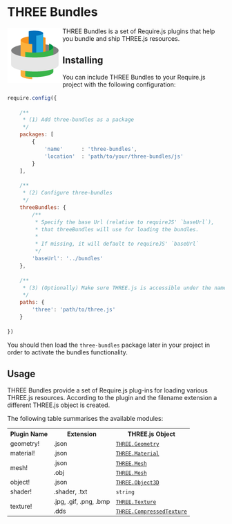# THREE Bundles

<img src="https://github.com/wavesoft/three-bundles/raw/master/doc/icon.png" align="left" alt="THREE Bundles" />

THREE Bundles is a set of Require.js plugins that help you bundle and ship THREE.js resources.

## Installing 

You can include THREE Bundles to your Require.js project with the following configuration:

```javascript
require.config({

    /**
     * (1) Add three-bundles as a package
     */
    packages: [
        {
            'name'      : 'three-bundles',
            'location'  : 'path/to/your/three-bundles/js'
        }
    ],

    /**
     * (2) Configure three-bundles
     */
    threeBundles: {
        /**
         * Specify the base Url (relative to requireJS' `baseUrl`),
         * that threeBundles will use for loading the bundles.
         *
         * If missing, it will default to requireJS' `baseUrl`
         */
        'baseUrl': '../bundles'
    },

    /**
     * (3) (Optionally) Make sure THREE.js is accessible under the name 'three'
     */
    paths: {
        'three': 'path/to/three.js'
    }

})
```

You should then load the `three-bundles` package later in your project in order to activate the bundles functionality.

## Usage

THREE Bundles provide a set of Require.js plug-ins for loading various THREE.js resources. According to the plugin and the filename extension a different THREE.js object is created.

The following table summarises the available modules:

<table>
    <tr>
        <th>Plugin Name</th>
        <th>Extension</th>
        <th>THREE.js Object</th>
    <tr/>
    <tr>
        <td>geometry!</td>
        <td>.json</td>
        <td><code><a target="_blank" href="http://threejs.org/docs/#Reference/Core/Geometry">THREE.Geometry</a></code></td>
    </tr>
    <tr>
        <td>material!</td>
        <td>.json</td>
        <td><code><a target="_blank" href="http://threejs.org/docs/#Reference/Materials/Material">THREE.Material</a></code></td>
    </tr>
    <tr>
        <td rowspan="2">mesh!</td>
        <td>.json</td>
        <td><code><a target="_blank" href="http://threejs.org/docs/#Reference/Objects/Mesh">THREE.Mesh</a></code></td>
    </tr>
    <tr>
        <td>.obj</td>
        <td><code><a target="_blank" href="http://threejs.org/docs/#Reference/Objects/Mesh">THREE.Mesh</a></code></td>
    </tr>
    <tr>
        <td>object!</td>
        <td>.json</td>
        <td><code><a target="_blank" href="http://threejs.org/docs/#Reference/Core/Object3D">THREE.Object3D</a></code></td>
    </tr>
    <tr>
        <td>shader!</td>
        <td>.shader, .txt</td>
        <td><code>string</code></td>
    </tr>
    <tr>
        <td rowspan="2">texture!</td>
        <td>.jpg, .gif, .png, .bmp</td>
        <td><code><a target="_blank" href="http://threejs.org/docs/#Reference/Textures/Texture">THREE.Texture</a></code></td>
    </tr>
    <tr>
        <td>.dds</td>
        <td><code><a target="_blank" href="http://threejs.org/docs/#Reference/Textures/CompressedTexture">THREE.CompressedTexture</a></code></td>
    </tr>
</table>
